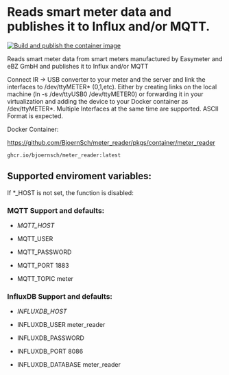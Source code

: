 # Reads smart meter data and publishes it to Influx and/or MQTT.

[![Build and publish the container image](https://github.com/BjoernSch/meter_reader/actions/workflows/push-to-registry.yaml/badge.svg)](https://github.com/BjoernSch/meter_reader/actions/workflows/push-to-registry.yaml)

Reads smart meter data from smart meters manufactured by Easymeter and eBZ GmbH and publishes it to Influx and/or MQTT

Connect IR -> USB converter to your meter and the server and link the interfaces to /dev/ttyMETER* (0,1,etc). Either by creating links on the local machine (ln -s /dev/ttyUSB0 /dev/ttyMETER0) or forwarding it in your virtualization and adding the device to your Docker container as /dev/ttyMETER*.
Multiple Interfaces at the same time are supported.
ASCII Format is expected.

Docker Container:

https://github.com/BjoernSch/meter_reader/pkgs/container/meter_reader

``ghcr.io/bjoernsch/meter_reader:latest``

## Supported enviroment variables:
If *_HOST is not set, the function is disabled:

### MQTT Support and defaults:
- *MQTT_HOST*

- MQTT_USER
- MQTT_PASSWORD
- MQTT_PORT 1883
- MQTT_TOPIC meter

### InfluxDB Support and defaults:
- *INFLUXDB_HOST*

- INFLUXDB_USER meter_reader
- INFLUXDB_PASSWORD
- INFLUXDB_PORT 8086
- INFLUXDB_DATABASE meter_reader
